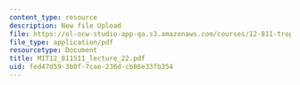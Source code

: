 ```yaml
---
content_type: resource
description: New file Upload
file: https://ol-ocw-studio-app-qa.s3.amazonaws.com/courses/12-811-tropical-meteorology-spring-2011/fed47d593b0f7cae236dcb86e33fb354_MIT12_811S11_lecture_22.pdf
file_type: application/pdf
resourcetype: Document
title: MIT12_811S11_lecture_22.pdf
uid: fed47d59-3b0f-7cae-236d-cb86e33fb354
---
```

